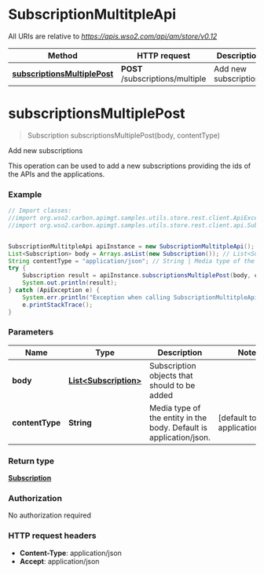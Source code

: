 # SubscriptionMultitpleApi

All URIs are relative to *https://apis.wso2.com/api/am/store/v0.12*

Method | HTTP request | Description
------------- | ------------- | -------------
[**subscriptionsMultiplePost**](SubscriptionMultitpleApi.md#subscriptionsMultiplePost) | **POST** /subscriptions/multiple | Add new subscriptions 


<a name="subscriptionsMultiplePost"></a>
# **subscriptionsMultiplePost**
> Subscription subscriptionsMultiplePost(body, contentType)

Add new subscriptions 

This operation can be used to add a new subscriptions providing the ids of the APIs and the applications. 

### Example
```java
// Import classes:
//import org.wso2.carbon.apimgt.samples.utils.store.rest.client.ApiException;
//import org.wso2.carbon.apimgt.samples.utils.store.rest.client.api.SubscriptionMultitpleApi;


SubscriptionMultitpleApi apiInstance = new SubscriptionMultitpleApi();
List<Subscription> body = Arrays.asList(new Subscription()); // List<Subscription> | Subscription objects that should to be added 
String contentType = "application/json"; // String | Media type of the entity in the body. Default is application/json. 
try {
    Subscription result = apiInstance.subscriptionsMultiplePost(body, contentType);
    System.out.println(result);
} catch (ApiException e) {
    System.err.println("Exception when calling SubscriptionMultitpleApi#subscriptionsMultiplePost");
    e.printStackTrace();
}
```

### Parameters

Name | Type | Description  | Notes
------------- | ------------- | ------------- | -------------
 **body** | [**List&lt;Subscription&gt;**](Subscription.md)| Subscription objects that should to be added  |
 **contentType** | **String**| Media type of the entity in the body. Default is application/json.  | [default to application/json]

### Return type

[**Subscription**](Subscription.md)

### Authorization

No authorization required

### HTTP request headers

 - **Content-Type**: application/json
 - **Accept**: application/json

